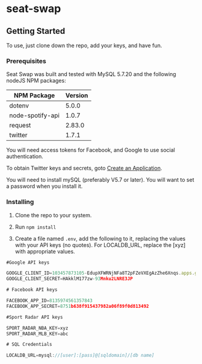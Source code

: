 # seat-swap

## Getting Started

To use, just clone down the repo, add your keys, and have fun.

### Prerequisites

Seat Swap was built and tested with MySQL 5.7.20 and the following nodeJS NPM packages:

| NPM Package     | Version |
| --------------- | ------- |
| dotenv          | 5.0.0   |
| node-spotify-api| 1.0.7   |
| request         | 2.83.0  |
| twitter         |1.7.1    |


You will need access tokens for Facebook, and Google to use social authentication.

To obtain Twitter keys and secrets, goto [Create an Application](https://apps.twitter.com/app/new).

You will need to install mySQL (preferably V5.7 or later).  You will want to set a password when you install it.


### Installing

1. Clone the repo to your system.

1. Run `npm install`

1. Create a file named `.env`, add the following to it, replacing the values with your API keys (no quotes).  For LOCALDB_URL, replace the [xyz] with appropriate values.

```js
#Google API keys

GOOGLE_CLIENT_ID=103457873105-EdupXFWRNjNFa8T2pFZeVXEgAzZhe6Xnqs.apps.googleusercontent.com
GOOGLE_CLIENT_SECRET=HAkklM177zw-93Mnku2LNRE3JP

# Facebook API keys

FACEBOOK_APP_ID=8135974561357843
FACEBOOK_APP_SECRET=8751b638f915437982a06f89f0d813492

#Sport Radar API keys

SPORT_RADAR_NBA_KEY=xyz
SPORT_RADAR_MLB_KEY=abc

# SQL Credentials

LOCALDB_URL=mysql://[user]:[pass]@[sqldomain]/[db name]

```

